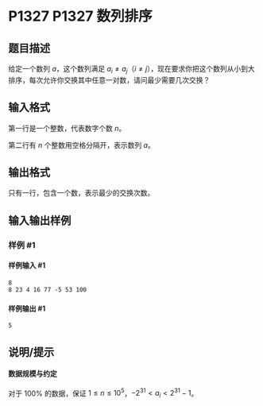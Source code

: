 # P1327 P1327 数列排序

## 题目描述

给定一个数列 $a$，这个数列满足 $a_i \not  =a_j$（$i\not=j$），现在要求你把这个数列从小到大排序，每次允许你交换其中任意一对数，请问最少需要几次交换？

## 输入格式

第一行是一个整数，代表数字个数 $n$。

第二行有 $n$ 个整数用空格分隔开，表示数列 $a$。

## 输出格式

只有一行，包含一个数，表示最少的交换次数。



## 输入输出样例

### 样例 #1

#### 样例输入 #1

```
8
8 23 4 16 77 -5 53 100
```

#### 样例输出 #1

```
5
```

## 说明/提示

#### 数据规模与约定

对于 $100\%$ 的数据，保证 $1\le n\le10^5$，$-2^{31}\lt a_i\lt2^{31}-1$。
